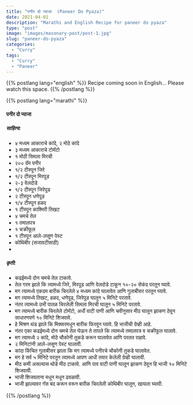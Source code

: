 ```yaml
---
title: "पनीर दो प्याजा  (Paneer Do Pyaza)"
date: 2021-04-01
description: "Marathi and English Recipe for paneer do pyaza"
type: "post"
image: "images/masonary-post/post-1.jpg"
slug: "paneer-do-pyaza"
categories: 
  - "Curry"
tags:
  - "Curry"
  - "Paneer"
---
```


{{% postlang lang="english" %}} 
 Recipe coming soon in English... Please watch this space. 
 {{% /postlang %}}


{{% postlang lang="marathi" %}}


#### पनीर दो प्याजा 


##### साहित्य:

- ४ मध्यम आकाराचे कांदे, २ मोठे कांदे  
- ३ मध्यम आकाराचे टोमॅटो 
- १ मोठी सिमला मिरची 
- २०० ग्रॅम पनीर 
- १/२ टीस्पून जिरे 
- १/२ टीस्पून मिरपूड 
- २-३ वेलदोडे 
- १/२ टीस्पून जिरेपूड 
- २ टीस्पून धणेपूड
- १/४ टीस्पून हळद 
- १ टीस्पून काश्मिरी तिखट 
- ४ चमचे तेल 
- १ तमालपत्र 
- १ चक्रीफूल 
- १ टीस्पून आले-लसूण पेस्ट 
- कोथिंबीर (सजावटीसाठी) 
- 

##### कृती: 


- कढईमध्ये दोन चमचे तेल टाकावे. 
- तेल गरम झाले कि त्यामध्ये जिरे, मिरपूड आणि वेलदोडे टाकून १०-२० सेकंद परतून घ्यावे. 
- मग त्यामध्ये एकदम बारीक चिरलेले ४ मध्यम कांदे घालावेत आणि गुलाबीसर परतून घ्यावे. 
- मग त्यामध्ये तिखट, हळद, धणेपूड, जिरेपूड घालून ५ मिनिटे परतावे. 
- नंतर त्यामध्ये उभी पातळ चिरलेली सिमला मिरची घालून ५ मिनिटे परतावे. 
- मग त्यामध्ये बारीक चिरलेले टोमॅटो, अर्धी वाटी पाणी आणि चवीनुसार मीठ घालून झाकण ठेवून साधारणपणे १० मिनिटे शिजवावे. 
- हे मिश्रण थंड झाले कि मिक्सरमधून बारीक फिरवून घ्यावे. हि भाजीची ग्रेव्ही आहे. 
- नंतर एका कढईमध्ये दोन चमचे तेल घेऊन ते तापले कि त्यामध्ये तमालपत्र व चक्रीफूल घालावे. 
- मग त्यामध्ये २ कांदे, मोठे चौकोनी तुकडे करून घालावेत आणि परतत राहावे. 
- २ मिनिटांनी आले-लसूण पेस्ट घालावी. 
- कांदा किंचित गुलाबीसर झाला कि मग त्यामध्ये पनीरचे चौकोनी तुकडे घालावेत. 
- मग हे सर्व ५ मिनिटे परतून त्यामध्ये आपण आधी तयार केलेली ग्रेव्ही घालावी. 
- मीठ कमी असल्यास थोडे मीठ टाकावे. आणि पाव वाटी पाणी घालून झाकण ठेवून हि भाजी १० मिनिटे शिजवावी. 
- भाजी शिजवताना मधून मधून ढवळावी. 
- भाजी झाल्यावर गॅस बंद करून वरून बारीक चिरलेली कोथिंबीर घालून, खायला घ्यावी. 



 {{% /postlang %}}
